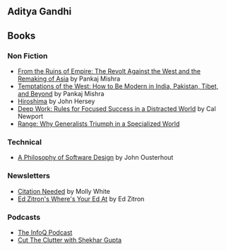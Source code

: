 ## Aditya Gandhi

## Books
### Non Fiction
* [From the Ruins of Empire: The Revolt Against the West and the Remaking of Asia](https://www.goodreads.com/book/show/13536357-from-the-ruins-of-empire) by Pankaj Mishra
* [Temptations of the West: How to Be Modern in India, Pakistan, Tibet, and Beyond](https://www.goodreads.com/en/book/show/523685) by Pankaj Mishra
* [Hiroshima](https://www.newyorker.com/magazine/1946/08/31/hiroshima) by John Hersey
* [Deep Work: Rules for Focused Success in a Distracted World](https://www.goodreads.com/en/book/show/25744928) by Cal Newport
* [Range: Why Generalists Triumph in a Specialized World](https://www.goodreads.com/en/book/show/41795733)

### Technical
* [A Philosophy of Software Design](https://www.goodreads.com/en/book/show/39996759) by John Ousterhout

### Newsletters
* [Citation Needed](https://www.citationneeded.news//) by Molly White
* [Ed Zitron's Where's Your Ed At](https://www.wheresyoured.at/) by Ed Zitron

### Podcasts
* [The InfoQ Podcast](https://www.infoq.com/the-infoq-podcast/)
* [Cut The Clutter with Shekhar Gupta](https://open.spotify.com/show/6qWVpuzXNlsgSHgMAO6o5l)
